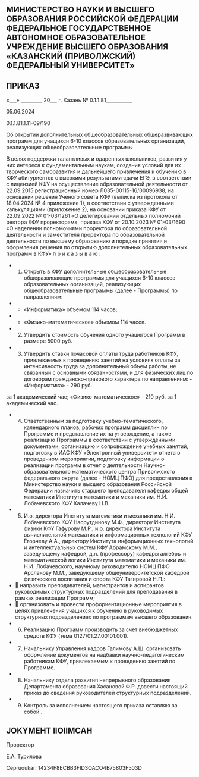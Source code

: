 <!-- image -->

## МИНИСТЕРСТВО НАУКИ И ВЫСШЕГО ОБРАЗОВАНИЯ РОССИЙСКОЙ ФЕДЕРАЦИИ ФЕДЕРАЛЬНОЕ ГОСУДАРСТВЕННОЕ АВТОНОМНОЕ ОБРАЗОВАТЕЛЬНОЕ УЧРЕЖДЕНИЕ ВЫСШЕГО ОБРАЗОВАНИЯ «КАЗАНСКИЙ (ПРИВОЛЖСКИЙ) ФЕДЕРАЛЬНЫЙ УНИВЕРСИТЕТ»

## ПРИКАЗ

«\_\_\_» \_\_\_\_\_\_\_\_\_ 20\_\_\_ г.                            Казань                            № 0.1.1.81\_\_\_\_\_\_\_\_\_\_\_

05.06.2024

0.1.1.81.1.11-09/190

Об открытии дополнительных общеобразовательных общеразвивающих программ для учащихся 6-10 классов образовательных организаций, реализующих общеобразовательные программы

В целях поддержки талантливых и одаренных школьников, развития у них интереса к фундаментальным  наукам,  создания  условий  для  их  творческого  саморазвития  и дальнейшего  привлечения  к  обучению  в  КФУ  абитуриентов  с  высокими  результатами сдачи ЕГЭ, в соответствии с лицензией КФУ  на  осуществление  образовательной деятельности от 22.09.2015 регистрационный номер Л035-00115-16/00096938, на основании  решения  Ученого  совета  КФУ  (выписка  из  протокола  от  18.04.2024  № 4  приложение  1),  в  соответствии  с  утвержденными  калькуляциями  (приложение  2),  на основании  приказа  КФУ  от  22.09.2022  № 01-03/1261 «О  делегировании  отдельных полномочий  ректора  КФУ  проректорам»,  приказа  КФУ  от  20.10.2023  № 01-03/1690 «О наделении полномочиями проректора по образовательной деятельности и заместителя проректора  по образовательной  деятельности  по высшему  образованию  и  порядке принятия и оформления решения по открытию дополнительных образовательных программ в КФУ» п р и к а з ы в а ю :

- 1. Открыть в КФУ  дополнительные общеобразовательные общеразвивающие программы  для  учащихся  6-10  классов  образовательных  организаций,  реализующих общеобразовательные программы (далее - Программы) по направлениям:
- - «Информатика» объемом 114 часов;
- - «Физико-математическое» объемом 114 часов.
- 2. Утвердить стоимость обучения одного учащегося Программ в размере 5000 руб.
- 3. Утвердить  ставки  почасовой  оплаты  труда  работников  КФУ,  привлекаемых  к проведению  занятий  на  условиях  оплаты  за  интенсивность  труда  за  дополнительный объем  работы,  не  связанный  с  основными  обязанностями,  и  для  физических  лиц  по договорам гражданско-правового характера по направлениям: - «Информатика» - 290 руб.

за 1 академический час; «Физико-математическое» - 210 руб. за 1 академический час.

- 4. Ответственным  за подготовку учебно-тематического, календарного планов, рабочих программ дисциплин по Программе и представление их на утверждение, а также реализацию  Программы  в  соответствии  с  утверждёнными  документами,  организацию  и сопровождение  учебных  занятий,  подготовку  в  ИАС  КФУ  «Электронный  университет» отчета  о  проведенном  мероприятии,  подготовку  информации  о  реализации  программ  в отчет  о  деятельности  Научно-образовательного  математического  центра  Приволжского федерального округа (далее - НОМЦ ПФО) для предоставления в Министерство науки и высшего образования Российской Федерации назначить старшего преподавателя кафедры общей  математики  Института  математики  и механики  им. Н.И. Лобачевского КФУ Калачеву Н.В.
- 5. И.о. директора Института математики и механики им. Н.И. Лобачевского КФУ Насрутдинову  М.Ф.,  директору  Института  физики  КФУ  Гафурову  М.Р.,  и.о.  директора Института вычислительной математики и информационных технологий КФУ Егорчеву А.А.,  директору  Института  информационных  технологий  и  интеллектуальных систем  КФУ  Абрамскому  М.М.,  заведующему  кафедрой,  д.н.  (профессору)  кафедры алгебры и математической логики Института математики и механики им. Н.И. Лобачевского,  научному  руководителю  НОМЦ  ПФО  Арсланову  М.М.,  заведующему общеуниверситетской кафедрой физического воспитания и спорта КФУ Тагировой Н.П.:
-  направить преподавателей, магистрантов и аспирантов руководимых структурных подразделений для преподавания в рамках реализации Программ;
-  организовать и провести профориентационные мероприятия в целях привлечения  учащихся  к  обучению  в  руководимых  структурных  подразделениях  по программам высшего образования.
- 6. Реализацию Программ производить за счет внебюджетных средств КФУ (тема 0127/01.27.00101.001).
- 7. Начальнику Управления  кадров Галимову А.Ш.  организовать оформление документов  на  надбавки  научно-педагогическим  работникам  КФУ,  привлекаемым  к проведению занятий по Программе.
- 8. Начальнику отдела развития непрерывного образования Департамента образования  Хасановой  Ф.Р.  довести  настоящий  приказ  до  сведения  руководителей структурных подразделений.
- 9. Контроль за исполнением настоящего приказа оставляю за собой .

## JOKYMEHT IIOIIMCAH

Проректор

Е.А. Турилова

Cepruoukar: 14234F8ECBB3FID3OACO4B75803F503D